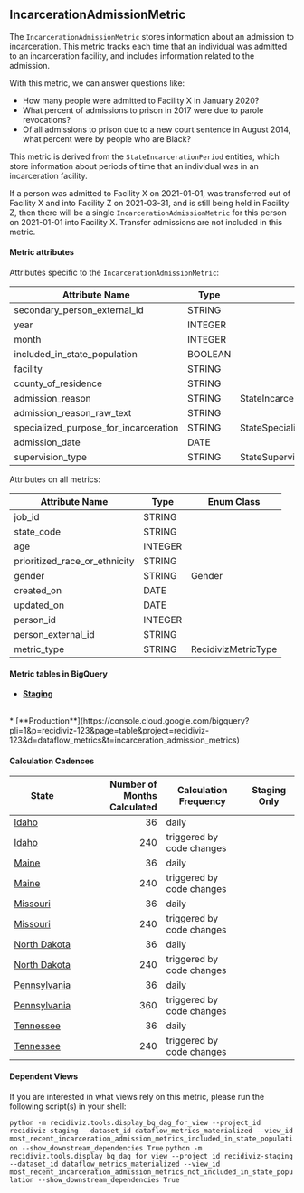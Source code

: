 ## IncarcerationAdmissionMetric

The `IncarcerationAdmissionMetric` stores information about an admission to incarceration. This metric tracks each time that an individual was admitted to an incarceration facility, and includes information related to the admission.

With this metric, we can answer questions like:

- How many people were admitted to Facility X in January 2020?
- What percent of admissions to prison in 2017 were due to parole revocations?
- Of all admissions to prison due to a new court sentence in August 2014, what percent were by people who are Black?

This metric is derived from the `StateIncarcerationPeriod` entities, which store information about periods of time that an individual was in an incarceration facility. 

If a person was admitted to Facility X on 2021-01-01, was transferred out of Facility X and into Facility Z on 2021-03-31, and is still being held in Facility Z, then there will be a single `IncarcerationAdmissionMetric` for this person on 2021-01-01 into Facility X. Transfer admissions are not included in this metric.


#### Metric attributes
Attributes specific to the `IncarcerationAdmissionMetric`:

|         **Attribute Name**          |**Type**|            **Enum Class**             |
|-------------------------------------|--------|---------------------------------------|
|secondary_person_external_id         |STRING  |                                       |
|year                                 |INTEGER |                                       |
|month                                |INTEGER |                                       |
|included_in_state_population         |BOOLEAN |                                       |
|facility                             |STRING  |                                       |
|county_of_residence                  |STRING  |                                       |
|admission_reason                     |STRING  |StateIncarcerationPeriodAdmissionReason|
|admission_reason_raw_text            |STRING  |                                       |
|specialized_purpose_for_incarceration|STRING  |StateSpecializedPurposeForIncarceration|
|admission_date                       |DATE    |                                       |
|supervision_type                     |STRING  |StateSupervisionPeriodSupervisionType  |


Attributes on all metrics:

|     **Attribute Name**      |**Type**|  **Enum Class**   |
|-----------------------------|--------|-------------------|
|job_id                       |STRING  |                   |
|state_code                   |STRING  |                   |
|age                          |INTEGER |                   |
|prioritized_race_or_ethnicity|STRING  |                   |
|gender                       |STRING  |Gender             |
|created_on                   |DATE    |                   |
|updated_on                   |DATE    |                   |
|person_id                    |INTEGER |                   |
|person_external_id           |STRING  |                   |
|metric_type                  |STRING  |RecidivizMetricType|


#### Metric tables in BigQuery

* [**Staging**](https://console.cloud.google.com/bigquery?pli=1&p=recidiviz-staging&page=table&project=recidiviz-staging&d=dataflow_metrics&t=incarceration_admission_metrics)
<br/>
* [**Production**](https://console.cloud.google.com/bigquery?pli=1&p=recidiviz-123&page=table&project=recidiviz-123&d=dataflow_metrics&t=incarceration_admission_metrics)
<br/>

#### Calculation Cadences

|                 **State**                  |**Number of Months Calculated**|**Calculation Frequency**|**Staging Only**|
|--------------------------------------------|------------------------------:|-------------------------|----------------|
|[Idaho](../../states/idaho.md)              |                             36|daily                    |                |
|[Idaho](../../states/idaho.md)              |                            240|triggered by code changes|                |
|[Maine](../../states/maine.md)              |                             36|daily                    |                |
|[Maine](../../states/maine.md)              |                            240|triggered by code changes|                |
|[Missouri](../../states/missouri.md)        |                             36|daily                    |                |
|[Missouri](../../states/missouri.md)        |                            240|triggered by code changes|                |
|[North Dakota](../../states/north_dakota.md)|                             36|daily                    |                |
|[North Dakota](../../states/north_dakota.md)|                            240|triggered by code changes|                |
|[Pennsylvania](../../states/pennsylvania.md)|                             36|daily                    |                |
|[Pennsylvania](../../states/pennsylvania.md)|                            360|triggered by code changes|                |
|[Tennessee](../../states/tennessee.md)      |                             36|daily                    |                |
|[Tennessee](../../states/tennessee.md)      |                            240|triggered by code changes|                |


#### Dependent Views

If you are interested in what views rely on this metric, please run the following script(s) in your shell:

```python -m recidiviz.tools.display_bq_dag_for_view --project_id recidiviz-staging --dataset_id dataflow_metrics_materialized --view_id most_recent_incarceration_admission_metrics_included_in_state_population --show_downstream_dependencies True```
```python -m recidiviz.tools.display_bq_dag_for_view --project_id recidiviz-staging --dataset_id dataflow_metrics_materialized --view_id most_recent_incarceration_admission_metrics_not_included_in_state_population --show_downstream_dependencies True```

